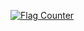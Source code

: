 

<a href="http://s05.flagcounter.com/more/Ep"><img src="https://s05.flagcounter.com/count2/Ep/bg_373737/txt_F2F2F2/border_373737/columns_2/maxflags_8/viewers_0/labels_0/pageviews_1/flags_1/percent_0/" alt="Flag Counter" border="0"></a>
